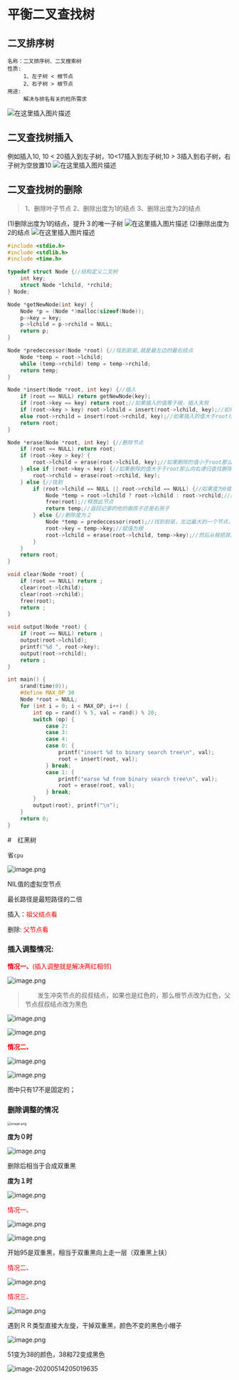 # 平衡二叉查找树

## 二叉排序树
	名称：二叉排序树、二叉搜索树
	性质: 
	     1、左子树 < 根节点
	     2、右子树 > 根节点
	用途:
		 解决与排名有关的检所需求
![在这里插入图片描述](https://img-blog.csdnimg.cn/20200421224112168.png?x-oss-process=image/watermark,type_ZmFuZ3poZW5naGVpdGk,shadow_10,text_aHR0cHM6Ly9ibG9nLmNzZG4ubmV0L3FxXzQzNTIxNjcw,size_16,color_FFFFFF,t_70)
## 二叉查找树插入
例如插入10, 10 < 20插入到左子树，10<17插入到左子树,10 > 3插入到右子树，右子树为空放置10
![在这里插入图片描述](https://img-blog.csdnimg.cn/20200421224509351.png?x-oss-process=image/watermark,type_ZmFuZ3poZW5naGVpdGk,shadow_10,text_aHR0cHM6Ly9ibG9nLmNzZG4ubmV0L3FxXzQzNTIxNjcw,size_16,color_FFFFFF,t_70)
## 二叉查找树的删除
>1、删除叶子节点
>2、删除出度为1的结点
>3、删除出度为2的结点

(1)删除出度为1的结点，提升３的唯一子树
![在这里插入图片描述](https://img-blog.csdnimg.cn/20200421225000699.png?x-oss-process=image/watermark,type_ZmFuZ3poZW5naGVpdGk,shadow_10,text_aHR0cHM6Ly9ibG9nLmNzZG4ubmV0L3FxXzQzNTIxNjcw,size_16,color_FFFFFF,t_70)
(2)删除出度为2的结点
![在这里插入图片描述](https://img-blog.csdnimg.cn/20200421230205133.png?x-oss-process=image/watermark,type_ZmFuZ3poZW5naGVpdGk,shadow_10,text_aHR0cHM6Ly9ibG9nLmNzZG4ubmV0L3FxXzQzNTIxNjcw,size_16,color_FFFFFF,t_70)

```cpp
#include <stdio.h>
#include <stdlib.h>
#include <time.h>

typedef struct Node {//结构定义二叉树
    int key;
    struct Node *lchild, *rchild;
} Node;

Node *getNewNode(int key) {
    Node *p = (Node *)malloc(sizeof(Node));
    p->key = key;
    p->lchild = p->rchild = NULL;
    return p;
}

Node *predeccessor(Node *root) {//找到前驱,就是最左边的最右结点
    Node *temp = root->lchild;
    while (temp->rchild) temp = temp->rchild;
    return temp;
}

Node *insert(Node *root, int key) {//插入
    if (root == NULL) return getNewNode(key);
    if (root->key == key) return root;//如果插入的值等于根，插入失败
    if (root->key > key) root->lchild = insert(root->lchild, key);//如果插入的值小于root往左插入
    else root->rchild = insert(root->rchild, key);//如果插入的值大于root往右递归插入
    return root;
}

Node *erase(Node *root, int key) {//删除节点
    if (root == NULL) return root;
    if (root->key > key) {
        root->lchild = erase(root->lchild, key);//如果删除的值小于root那么向左递归查找删除
    } else if (root->key < key) {//如果删除的值大于于root那么向右递归查找删除
        root->rchild = erase(root->rchild, key);
    } else {//找到
        if (root->lchild == NULL || root->rchild == NULL) {//如果度为0或者1时
            Node *temp = root->lchild ? root->lchild : root->rchild;//建立一个中间变量记录左右结点，0度结点记录为空
            free(root);//释放此节点
            return temp;//返回记录的他的做孩子还是右孩子
        } else {//删除度为２
            Node *temp = predeccessor(root);//找到前驱，左边最大的一个节点，最右边的
            root->key = temp->key;//赋值为根
            root->lchild = erase(root->lchild, temp->key);//然后从根把其左子树递归删除释放掉
        }
    }
    return root;
}

void clear(Node *root) {
    if (root == NULL) return ;
    clear(root->lchild);
    clear(root->rchild);
    free(root);
    return ;
}

void output(Node *root) {
    if (root == NULL) return ;
    output(root->lchild);
    printf("%d ", root->key);
    output(root->rchild);
    return ;
}

int main() {
    srand(time(0));
    #define MAX_OP 30
    Node *root = NULL;
    for (int i = 0; i < MAX_OP; i++) {
        int op = rand() % 5, val = rand() % 20;
        switch (op) {
            case 2:
            case 3:
            case 4:
            case 0: {
                printf("insert %d to binary search tree\n", val);
                root = insert(root, val);
            } break;
            case 1: {
                printf("earse %d from binary search tree\n", val);
                root = erase(root, val);
            } break;
        }
        output(root), printf("\n");
    }
    return 0;
}
```





#　红黑树

省`cpu `

![image.png](http://ww1.sinaimg.cn/large/006Uqzbtly1ges2uqo6fhj30ns0d4gob.jpg)

NIL值的虚拟空节点

最长路径是最短路径的二倍

插入：<font color = red>祖父结点看</font>

删除:   <font color = red> 父节点看</font>

### 插入调整情况:

<font color = red>**情况一、**(插入调整就是解决两红相邻)</font>

![image.png](http://ww1.sinaimg.cn/large/006Uqzbtly1ges6jnidd0j30my0b8gnr.jpg)

> 　　发生冲突节点的叔叔结点，如果也是红色的，那么根节点改为红色，父节点叔叔结点改为黑色

![image.png](http://ww1.sinaimg.cn/large/006Uqzbtly1ges6l7batcj30qm0bxadj.jpg)

![image.png](http://ww1.sinaimg.cn/large/006Uqzbtly1ges6n7wwr1j30sb09e0vr.jpg)

<font color = red>**情况二、**</font>

![image.png](http://ww1.sinaimg.cn/large/006Uqzbtly1ges6x64032j30sm0dk0vp.jpg)

![image.png](http://ww1.sinaimg.cn/large/006Uqzbtly1ges76rv5icj312x0g810j.jpg)

图中只有17不是固定的；

### 删除调整的情况





<img src="http://ww1.sinaimg.cn/large/006Uqzbtly1ges84p60dlj30ek0nadhr.jpg" alt="image.png" style="zoom: 50%;" />



**度为０时**

![image.png](http://ww1.sinaimg.cn/large/006Uqzbtly1ges8ayl07bj30nz0e3gph.jpg)

删除后相当于合成双重黑



**度为１时**

![image.png](http://ww1.sinaimg.cn/large/006Uqzbtly1ges8dgytshj30lx0jzgpw.jpg)

<font color = red>情况一、</font>

![image.png](http://ww1.sinaimg.cn/large/006Uqzbtly1ges8kafxo8j30qh0faacq.jpg)

![image.png](http://ww1.sinaimg.cn/large/006Uqzbtly1ges8l7tydjj30n701q3z0.jpg)

开始95是双重黑，相当于双重黑向上走一层（双重黑上扶）

<font color = red>情况二、</font>



![image.png](http://ww1.sinaimg.cn/large/006Uqzbtly1ges9swkdmvj30kv0fwq4g.jpg)



<font color = red>情况三、</font>

![image.png](http://ww1.sinaimg.cn/large/006Uqzbtly1ges8ye4mtej318p0lz7hi.jpg)

遇到ＲＲ类型直接大左旋，干掉双重黑，颜色不变的黑色小帽子

![image.png](http://ww1.sinaimg.cn/large/006Uqzbtly1ges92dbb86j30dv06sjsy.jpg)

51变为38的颜色，38和72变成黑色





![image-20200514205019635](../../../.config/Typora/typora-user-images/image-20200514205019635.png)